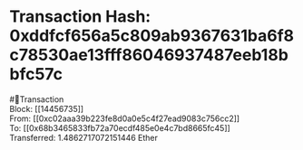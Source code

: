 
Transaction Hash: 0xddfcf656a5c809ab9367631ba6f8c78530ae13fff86046937487eeb18bbfc57c
====================================================================================
  
#💸Transaction  
Block: [[14456735]]  
From: [[0xc02aaa39b223fe8d0a0e5c4f27ead9083c756cc2]]  
To: [[0x68b3465833fb72a70ecdf485e0e4c7bd8665fc45]]  
Transferred: 1.4862717072151446 Ether